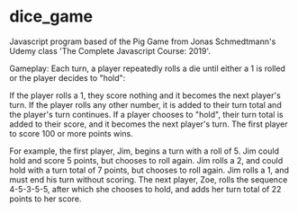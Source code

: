 # dice_game

Javascript program based of the Pig Game from Jonas Schmedtmann's Udemy class 'The Complete Javascript Course: 2019'.

Gameplay:
Each turn, a player repeatedly rolls a die until either a 1 is rolled or the player decides to "hold":

If the player rolls a 1, they score nothing and it becomes the next player's turn.
If the player rolls any other number, it is added to their turn total and the player's turn continues.
If a player chooses to "hold", their turn total is added to their score, and it becomes the next player's turn.
The first player to score 100 or more points wins.

For example, the first player, Jim, begins a turn with a roll of 5. Jim could hold and score 5 points, but chooses to roll again. Jim rolls a 2, and could hold with a turn total of 7 points, but chooses to roll again. Jim rolls a 1, and must end his turn without scoring. The next player, Zoe, rolls the sequence 4-5-3-5-5, after which she chooses to hold, and adds her turn total of 22 points to her score.

